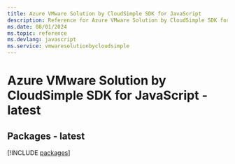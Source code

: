 ```yaml
---
title: Azure VMware Solution by CloudSimple SDK for JavaScript
description: Reference for Azure VMware Solution by CloudSimple SDK for JavaScript
ms.date: 08/01/2024
ms.topic: reference
ms.devlang: javascript
ms.service: vmwaresolutionbycloudsimple
---
```

# Azure VMware Solution by CloudSimple SDK for JavaScript - latest
## Packages - latest
[!INCLUDE [packages](vmware-solution-by-cloudsimple-index.md)]